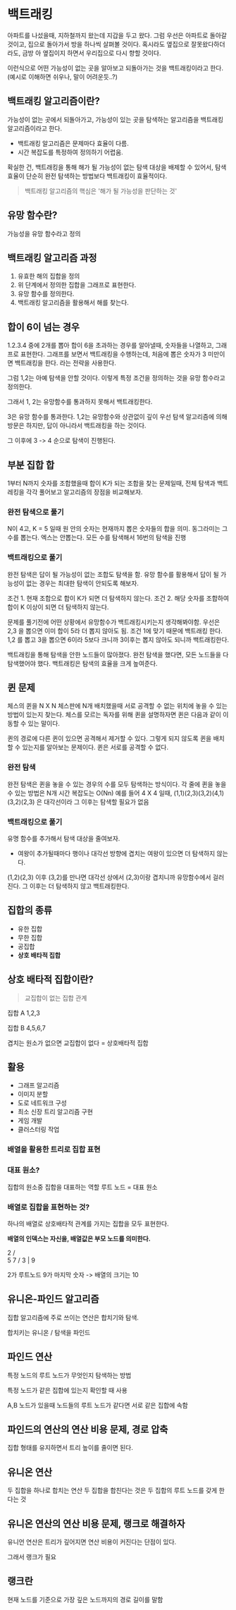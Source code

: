 # 백트래킹

아파트를 나섰을때, 지하철까지 왔는데 지갑을 두고 왔다.
그럼 우선은 아파트로 돌아갈 것이고, 집으로 돌아가서 방을 하나씩 살펴볼 것이다.
혹시라도 옆집으로 잘못왔다하더라도, 금방 아 옆집이지 하면서 우리집으로 다시 향할 것이다.

이런식으로 어떤 가능성이 없는 곳을 알아보고 되돌아가는 것을 백트래킹이라고 한다.
(예시로 이해하면 쉬우나, 말이 어려운듯..?)

## 백트래킹 알고리즘이란?

가능성이 없는 곳에서 되돌아가고, 가능성이 있는 곳을 탐색하는 알고리즘을 백트래킹 알고리즘이라고 한다.

- 백트래킹 알고리즘은 문제마다 효율이 다름.
- 시간 복잡도를 특정하여 정의하기 어렵움.

확실한 건, 백트래킹을 통해 해가 될 가능성이 없는 탐색 대상을 배제할 수 있어서,
탐색 효율이 단순히 완전 탐색하는 방법보다 백트래킹이 효율적이다.

> 백트래킹 알고리즘의 핵심은 '해가 될 가능성을 판단하는 것'

## 유망 함수란?

가능성을 유망 함수라고 정의

## 백트래킹 알고리즘 과정

1. 유효한 해의 집합을 정의
2. 위 단계에서 정의한 집합을 그래프로 표현한다.
3. 유망 함수를 정의한다.
4. 백트래킹 알고리즘을 활용해서 해를 찾는다.

## 합이 6이 넘는 경우

1.2.3.4 중에 2개를 뽑아 합이 6을 초과하는 경우를 알아낼때,
숫자들을 나열하고, 그래프로 표현한다.
그래프를 보면서 백트래킹을 수행하는데,
처음에 뽑은 숫자가 3 미만이면 백트래킹을 한다. 라는 전략을 사용한다.

그럼 1,2는 아예 탐색을 안할 것이다.
이렇게 특정 조건을 정의하는 것을 유망 함수라고 정의한다.

그래서 1, 2는 유망함수를 통과하지 못해서 백트래킹한다.

3은 유망 함수를 통과한다.
1,2는 유망함수와 상관없이 깊이 우선 탐색 알고리즘에 의해 방문은 하지만,
답이 아니라서 백트래킹을 하는 것이다.

그 이후에 3 -> 4 순으로 탐색이 진행된다.

## 부분 집합 합

1부터 N까지 숫자를 조합했을때 합이 K가 되는 조합을 찾는 문제일때,
전체 탐색과 백트레킹을 각각 풀어보고 알고리즘의 장점을 비교해보자.

### 완전 탐색으로 풀기

N이 4고, K = 5 일때
원 안의 숫자는 현재까지 뽑은 숫자들의 합을 의미.
동그라미는 그 수를 뽑는다. 엑스는 안뽑는다.
모든 수를 탐색해서 16번의 탐색을 진행

### 백트래킹으로 풀기

완전 탐색은 답이 될 가능성이 없는 조합도 탐색을 함.
유망 함수를 활용해서 답이 될 가능성이 없는 경우는 최대한 탐색이 안되도록 해보자.

조건 1. 현재 조합으로 합이 K가 되면 더 탐색하지 않는다.
조건 2. 해당 숫자를 조합하여 합이 K 이상이 되면 더 탐색하지 않는다.

문제를 풀기전에 어떤 상황에서 유망함수가 백트래킹시키는지 생각해봐야함.
우선은 2,3 을 뽑으면 이미 합이 5라 더 뽑지 않아도 됨.
조건 1에 맞기 때문에 백트래킹 한다.
1,2 를 뽑고 3을 뽑으면 6이라 5보다 크니까 3이후는 뽑지 않아도 되니까 백트래킹한다.

백트래킹을 통해 탐색을 안한 노드들이 많아졌다.
완전 탐색을 했다면, 모든 노드들을 다 탐색했어야 했다.
백트래킹은 탐색의 효율을 크게 높여준다.

## 퀸 문제

체스의 퀸을 N X N 체스판에 N개 배치했을때
서로 공격할 수 없는 위치에 놓을 수 있는 방법이 있는지 찾는다.
체스를 모르는 독자를 위해 퀸을 설명하자면 퀸은 다음과 같이 이동할 수 있는 말이다.

퀸의 경로에 다른 퀸이 있으면 공격해서 제거할 수 있다.
그렇게 되지 않도록 퀸을 배치할 수 있는지를 알아보는 문제이다.
퀸은 서로를 공격할 수 없다.

### 완전 탐색

완전 탐색은 퀸을 놓을 수 있는 경우의 수를 모두 탐색하는 방식이다.
각 줄에 퀸을 놓을 수 있는 방법은 N개 시간 복잡도는 O(Nn)
예를 들어 4 X 4 일때,
(1,1)(2,3)(3,2)(4,1)
(3,2)(2,3) 은 대각선이라 그 이후는 탐색할 필요가 없음

### 백트래킹으로 풀기

유명 함수를 추가해서 탐색 대상을 줄여보자.

- 여왕이 추가될때마다 행이나 대각선 방향에 겹치는 여왕이 있으면 더 탐색하지 않는다.

(1,2)(2,3) 이후 (3,2)를 만나면 대각선 상에서 (2,3)이랑 겹치니까 유망함수에서 걸러진다.
그 이후는 더 탐색하지 않고 백트래킹한다.

## 집합의 종류

- 유한 집합
- 무한 집합
- 공집합
- **상호 배타적 집합**

## 상호 배타적 집합이란?

> 교집합이 없는 집합 관계

집합 A
1,2,3

집합 B
4,5,6,7

겹치는 원소가 없으면 교집합이 없다 = 상호배타적 집합

## 활용

- 그래프 알고리즘
- 이미지 분할
- 도로 네트워크 구성
- 최소 신장 트리 알고리즘 구현
- 게임 개발
- 클러스터링 작업

### 배열을 활용한 트리로 집합 표현

### 대표 원소?

집합의 원소중 집합을 대표하는 역할
루트 노드 = 대표 원소

### 배열로 집합을 표현하는 것?

하나의 배열로 상호배타적 관계를 가지는 집합을 모두 표현한다.

**배열의 인덱스는 자신을, 배열값은 부모 노드를 의미한다.**

2
/ \
5 7
/
3
|
9

2가 루트노드
9가 마지막 숫자 -> 배열의 크기는 10

## 유니온-파인드 알고리즘

집합 알고리즘에 주로 쓰이는 연산은 합치기와 탐색.

합치키는 유니온 / 탐색을 파인드

## 파인드 연산

특정 노드의 루트 노드가 무엇인지 탐색하는 방법

특정 노드가 같은 집합에 있는지 확인할 때 사용

A,B 노드가 있을때 노드들의 루트 노드가 같다면 서로 같은 집합에 속함

## 파인드의 연산의 연산 비용 문제, 경로 압축

집합 형태를 유지하면서 트리 높이를 줄이면 된다.

## 유니온 연산

두 집합을 하나로 합치는 연산
두 집합을 합친다는 것은 두 집합의 루트 노드를 갖게 한다는 것

## 유니온 연산의 연산 비용 문제, 랭크로 해결하자

유니언 연산은 트리가 깊어지면 연산 비용이 커진다는 단점이 있다.

그래서 랭크가 필요

## 랭크란

현재 노드를 기준으로
가장 깊은 노드까지의 경로 길이를 말함
